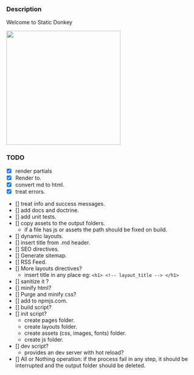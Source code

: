 ### Description

Welcome to Static Donkey

<img src="https://github.com/user-attachments/assets/6936fffa-cead-4d9a-a68d-d4e71ca39e83" width="300"/>


### TODO

  - [x] render partials 
  - [x] Render to. <!-- page_content -->
  - [x] convert md to html.
  - [x] treat errors.
  - [] treat info and success messages.
  - [] add docs and doctrine.
  - [] add unit tests.
  - [] copy assets to the output folders.
     - if a file has js or assets the path should be fixed on build.
  - [] dynamic layouts.
  - [] insert title from .md header.
  - [] SEO directives.
  - [] Generate sitemap.
  - [] RSS Feed.
  - [] More layouts directives?
    - insert title in any place eg:  `<h1> <!-- layout_title --> </h1>`
  - [] sanitize it ?
  - [] minify html?
  - [] Purge and minify css?
  - [] add to npmjs.com.
  - [] build script?
  - [] init script?
    - create pages folder.
    - create layouts folder.
    - create assets (css, images, fonts) folder.
    - create js folder.
  - [] dev script?
    - provides an dev server with hot reload?
  - [] All or Nothing operation: if the process fail in any step,
        it should be interrupted and the output folder should be deleted.

